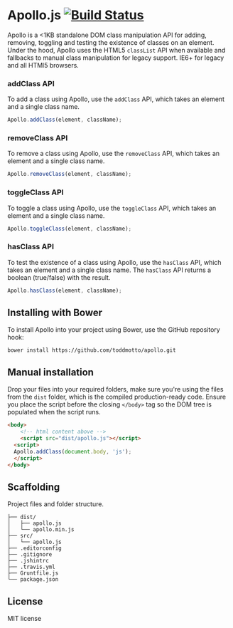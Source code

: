 # Apollo.js [![Build Status](https://travis-ci.org/toddmotto/apollo.png)](https://travis-ci.org/toddmotto/apollo)

Apollo is a &lt;1KB standalone DOM class manipulation API for adding, removing, toggling and testing the existence of classes on an element. Under the hood, Apollo uses the HTML5 `classList` API when available and fallbacks to manual class manipulation for legacy support. IE6+ for legacy and all HTMl5 browsers.

### addClass API
To add a class using Apollo, use the `addClass` API, which takes an element and a single class name.

```javascript
Apollo.addClass(element, className);
```

### removeClass API
To remove a class using Apollo, use the `removeClass` API, which takes an element and a single class name.

```javascript
Apollo.removeClass(element, className);
```

### toggleClass API
To toggle a class using Apollo, use the `toggleClass` API, which takes an element and a single class name.

```javascript
Apollo.toggleClass(element, className);
```

### hasClass API
To test the existence of a class using Apollo, use the `hasClass` API, which takes an element and a single class name. The `hasClass` API returns a boolean (true/false) with the result.

```javascript
Apollo.hasClass(element, className);
```

## Installing with Bower
To install Apollo into your project using Bower, use the GitHub repository hook:

```
bower install https://github.com/toddmotto/apollo.git
```

## Manual installation
Drop your files into your required folders, make sure you're using the files from the `dist` folder, which is the compiled production-ready code. Ensure you place the script before the closing `</body>` tag so the DOM tree is populated when the script runs.
	
```html
<body>
	<!-- html content above -->
	<script src="dist/apollo.js"></script>
  <script>
  Apollo.addClass(document.body, 'js');
  </script>
</body>
```

## Scaffolding
Project files and folder structure.

```
├── dist/
│   ├── apollo.js
│   └── apollo.min.js
├── src/
│   └── apollo.js
├── .editorconfig
├── .gitignore
├── .jshintrc
├── .travis.yml
├── Gruntfile.js
└── package.json
```

## License
MIT license
